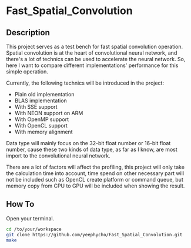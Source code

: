 # Fast_Spatial_Convolution

## Description
This project serves as a test bench for fast spatial convolution operation. Spatial convolution is at the heart of convolutional neural network, and there's a lot of technics can be used to accelerate the neural network.
So, here I want to compare different implementations' performance for this simple operation.

Currently, the following technics will be introduced in the project:

- Plain old implementation
- BLAS implementation
- With SSE support
- With NEON support on ARM
- With OpenMP support
- With OpenCL support
- With memory alignment


Data type will mainly focus on the 32-bit float number or 16-bit float number, cause these two kinds of data type, as far as I know, are most import to the convolutional neural network.

There are a lot of factors will affect the profiling, this project will only take the calculation time into account, time spend on other necessary part will not be included such as OpenCL create platform or command queue, but memory copy from CPU to GPU will be included when showing the result.

## How To
Open your terminal.
``` bash
cd /to/your/workspace
git clone https://github.com/yeephycho/Fast_Spatial_Convolution.git
make
```